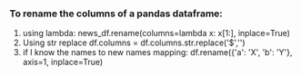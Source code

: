 ### To rename the columns of a pandas dataframe:
  1. using lambda:
     news_df.rename(columns=lambda x: x[1:], inplace=True)
  2. Using str replace
     df.columns = df.columns.str.replace('$','')
  3. if I know the names to new names mapping:
     df.rename({'a': 'X', 'b': 'Y'}, axis=1, inplace=True)
